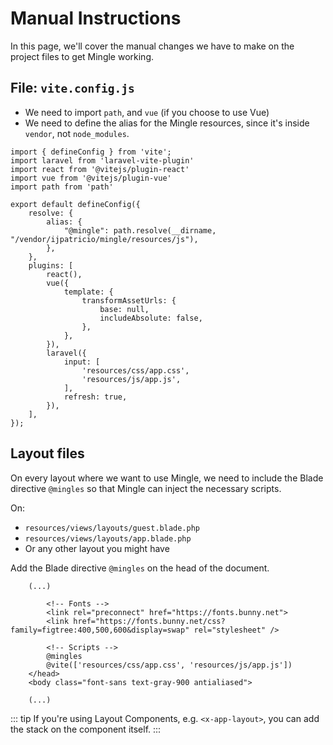 # Manual Instructions

In this page, we'll cover the manual changes we have to make on the project files to get Mingle working.

## File: `vite.config.js`

- We need to import `path`, and `vue` (if you choose to use Vue)
- We need to define the alias for the Mingle resources, since it's inside `vendor`, not `node_modules`.

```js{3-5,8-12,14-21}
import { defineConfig } from 'vite';
import laravel from 'laravel-vite-plugin'
import react from '@vitejs/plugin-react'
import vue from '@vitejs/plugin-vue'
import path from 'path'

export default defineConfig({
    resolve: {
        alias: {
            "@mingle": path.resolve(__dirname, "/vendor/ijpatricio/mingle/resources/js"),
        },
    },
    plugins: [
        react(),
        vue({
            template: {
                transformAssetUrls: {
                    base: null,
                    includeAbsolute: false,
                },
            },
        }),
        laravel({
            input: [
                'resources/css/app.css',
                'resources/js/app.js',
            ],
            refresh: true,
        }),
    ],
});
```


## Layout files

On every layout where we want to use Mingle, we need to include the Blade directive `@mingles` so that Mingle can inject the necessary scripts.

On:

- `resources/views/layouts/guest.blade.php`
- `resources/views/layouts/app.blade.php`
- Or any other layout you might have

Add the Blade directive `@mingles` on the head of the document.

```html{8,10}
    (...)
        
        <!-- Fonts -->
        <link rel="preconnect" href="https://fonts.bunny.net">
        <link href="https://fonts.bunny.net/css?family=figtree:400,500,600&display=swap" rel="stylesheet" />

        <!-- Scripts -->
        @mingles
        @vite(['resources/css/app.css', 'resources/js/app.js'])
    </head>
    <body class="font-sans text-gray-900 antialiased">
        
    (...)
```

::: tip 
If you're using Layout Components, e.g. `<x-app-layout>`, you can add the stack on the component itself.
:::


